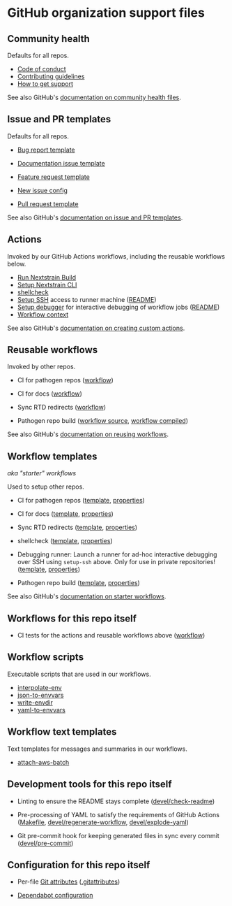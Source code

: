 # GitHub organization support files

## Community health

Defaults for all repos.

- [Code of conduct](CODE_OF_CONDUCT.md)
- [Contributing guidelines](CONTRIBUTING.md)
- [How to get support](SUPPORT.md)

See also GitHub's [documentation on community health files](https://docs.github.com/en/communities/setting-up-your-project-for-healthy-contributions/creating-a-default-community-health-file).


## Issue and PR templates

Defaults for all repos.

- [Bug report template](.github/ISSUE_TEMPLATE/bug_report.md)
- [Documentation issue template](.github/ISSUE_TEMPLATE/documentation-issue.md)
- [Feature request template](.github/ISSUE_TEMPLATE/feature_request.md)
- [New issue config](.github/ISSUE_TEMPLATE/config.yml)

- [Pull request template](.github/pull_request_template.md)

See also GitHub's [documentation on issue and PR templates](https://docs.github.com/en/communities/using-templates-to-encourage-useful-issues-and-pull-requests/about-issue-and-pull-request-templates).


## Actions

Invoked by our GitHub Actions workflows, including the reusable workflows below.

- [Run Nextstrain Build](actions/run-nextstrain-build/action.yaml)
- [Setup Nextstrain CLI](actions/setup-nextstrain-cli/action.yaml)
- [shellcheck](actions/shellcheck/action.yaml)
- [Setup SSH](actions/setup-ssh/action.yaml) access to runner machine
  ([README](actions/setup-ssh/README.md))
- [Setup debugger](actions/setup-debugger/action.yaml) for interactive debugging of workflow jobs
  ([README](actions/setup-debugger/README.md))
- [Workflow context](actions/workflow-context/action.yaml)

See also GitHub's [documentation on creating custom actions](https://docs.github.com/en/actions/creating-actions/about-custom-actions).


## Reusable workflows

Invoked by other repos.

- CI for pathogen repos
  ([workflow](.github/workflows/pathogen-repo-ci.yaml))

- CI for docs
  ([workflow](.github/workflows/docs-ci.yaml))

- Sync RTD redirects
  ([workflow](.github/workflows/sync-rtd-redirects.yaml))

- Pathogen repo build
  ([workflow source](.github/workflows/pathogen-repo-build.yaml.in),
   [workflow compiled](.github/workflows/pathogen-repo-build.yaml))

See also GitHub's [documentation on reusing workflows](https://docs.github.com/en/actions/using-workflows/reusing-workflows).


## Workflow templates

_aka "starter" workflows_

Used to setup other repos.

- CI for pathogen repos
  ([template](workflow-templates/pathogen-repo-ci.yaml),
  [properties](workflow-templates/pathogen-repo-ci.properties.json))

- CI for docs
  ([template](workflow-templates/docs-ci.yaml),
  [properties](workflow-templates/docs-ci.properties.json))

- Sync RTD redirects
  ([template](workflow-templates/sync-rtd-redirects.yaml),
  [properties](workflow-templates/sync-rtd-redirects.properties.json))

- shellcheck
  ([template](workflow-templates/shellcheck.yaml),
  [properties](workflow-templates/shellcheck.properties.json))

- Debugging runner: Launch a runner for ad-hoc interactive debugging over SSH using `setup-ssh` above.
  Only for use in private repositories!
  ([template](workflow-templates/debugging-runner.yaml),
  [properties](workflow-templates/debugging-runner.properties.json))

- Pathogen repo build
  ([template](workflow-templates/pathogen-repo-build.yaml),
  [properties](workflow-templates/pathogen-repo-build.properties.json))

See also GitHub's [documentation on starter workflows](https://docs.github.com/en/actions/using-workflows/creating-starter-workflows-for-your-organization).


## Workflows for this repo itself

- CI tests for the actions and reusable workflows above
  ([workflow](.github/workflows/ci.yaml))


## Workflow scripts

Executable scripts that are used in our workflows.

- [interpolate-env](bin/interpolate-env)
- [json-to-envvars](bin/json-to-envvars)
- [write-envdir](bin/write-envdir)
- [yaml-to-envvars](bin/yaml-to-envvars)

## Workflow text templates

Text templates for messages and summaries in our workflows.

- [attach-aws-batch](text-templates/attach-aws-batch.md)


## Development tools for this repo itself

- Linting to ensure the README stays complete
  ([devel/check-readme](devel/check-readme))

- Pre-processing of YAML to satisfy the requirements of GitHub Actions
  ([Makefile](Makefile), [devel/regenerate-workflow](devel/regenerate-workflow), [devel/explode-yaml](devel/explode-yaml))

- Git pre-commit hook for keeping generated files in sync every commit
  ([devel/pre-commit](devel/pre-commit))


## Configuration for this repo itself

- Per-file [Git attributes](https://git-scm.com/docs/gitattributes)
  ([.gitattributes](.gitattributes))

- [Dependabot configuration](.github/dependabot.yml)
